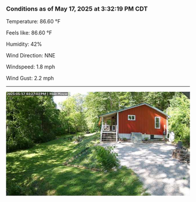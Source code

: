 ### Conditions as of May 17, 2025 at 3:32:19 PM CDT 

Temperature: 86.60 &deg;F

Feels like: 86.60 &deg;F

Humidity: 42%

Wind Direction: NNE

Windspeed: 1.8 mph

Wind Gust: 2.2 mph

---

<img src="./images/latest.jpeg"/>

